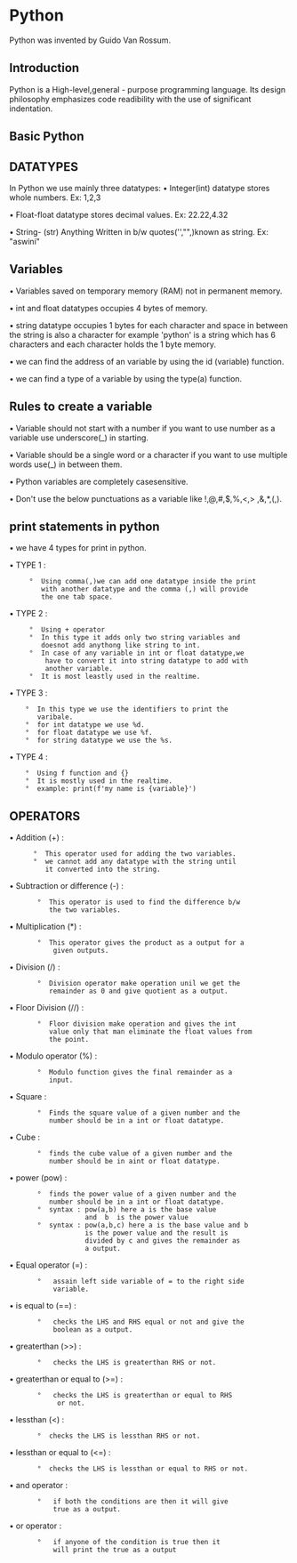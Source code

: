 

# Python

Python was invented by Guido Van Rossum.



## Introduction
  Python is a High-level,general - purpose programming language.
  Its design philosophy emphasizes code readibility with the use of significant indentation.
## Basic Python

## DATATYPES
 
In Python we use mainly three datatypes:
• Integer(int) datatype stores whole numbers.
  Ex: 1,2,3

• Float-float datatype stores decimal values.
  Ex: 22.22,4.32

• String- (str) Anything Written in b/w quotes('',"",)known as 
     string.
  Ex: "aswini" 

## Variables

•  Variables saved on temporary memory (RAM) not in permanent 
   memory.
  
•  int and float datatypes occupies 4 bytes of memory.

•  string datatype occupies 1 bytes for each character and space 
   in  between the string is also a character for example 'python' 
   is a string which has 6 characters and each character holds
   the  1 byte memory.

•  we can find the address of an variable by using the id
   (variable) function. 

•  we can find a type of a variable by using the type(a) function.
## Rules to create a variable

• Variable should not start with a number if you want to use 
  number as a variable use underscore(_) in starting.

• Variable should be a single word or a character if you want to 
  use multiple words use(_) in between them.

• Python variables are completely casesensitive.

• Don't use the below punctuations as a variable like !,@,#,$,%,<,>
   ,&,*,(,).

  

 
## print statements in python

•   we have 4 types for print in python.

• TYPE 1 :
         
         °  Using comma(,)we can add one datatype inside the print
            with another datatype and the comma (,) will provide 
            the one tab space.

• TYPE 2 :

         °  Using + operator 
         °  In this type it adds only two string variables and
            doesnot add anythong like string to int.
         °  In case of any variable in int or float datatype,we 
             have to convert it into string datatype to add with 
             another variable.
         °  It is most leastly used in the realtime.

• TYPE 3 :

        °  In this type we use the identifiers to print the 
           varibale.
        °  for int datatype we use %d.
        °  for float datatype we use %f.
        °  for string datatype we use the %s.

• TYPE 4 :
        
        °  Using f function and {}
        °  It is mostly used in the realtime.
        °  example: print(f'my name is {variable}')
          
          
## OPERATORS

• Addition (+) :
    
          °  This operator used for adding the two variables.
          °  we cannot add any datatype with the string until 
             it converted into the string.
          
• Subtraction or difference (-) :

           °  This operator is used to find the difference b/w
              the two variables.
          
• Multiplication (*) :

           °  This operator gives the product as a output for a 
               given outputs.

• Division (/) :

           °  Division operator make operation unil we get the 
              remainder as 0 and give quotient as a output.

• Floor Division (//) : 

           °  Floor division make operation and gives the int 
              value only that man eliminate the float values from
              the point.

• Modulo operator (%) :

           °  Modulo function gives the final remainder as a
              input.

• Square :

           °  Finds the square value of a given number and the 
              number should be in a int or float datatype.

• Cube :
 
           °  finds the cube value of a given number and the 
              number should be in aint or float datatype.

• power (pow) :

           °  finds the power value of a given number and the 
              number should be in a int or float datatype.
           °  syntax : pow(a,b) here a is the base value 
                       and  b  is the power value     
           °  syntax : pow(a,b,c) here a is the base value and b 
                       is the power value and the result is     
                       divided by c and gives the remainder as
                       a output.

• Equal operator (=) :

           °   assain left side variable of = to the right side 
               variable.

• is equal to (==) :

           °   checks the LHS and RHS equal or not and give the 
               boolean as a output.

• greaterthan (>>) :

           °   checks the LHS is greaterthan RHS or not.

• greaterthan or equal to (>=) :

           °   checks the LHS is greaterthan or equal to RHS
                or not.

• lessthan (<) :

           °  checks the LHS is lessthan RHS or not.

• lessthan or equal to (<=) :

           °  checks the LHS is lessthan or equal to RHS or not.

• and operator :

           °   if both the conditions are then it will give 
               true as a output.

• or operator :
    
           °   if anyone of the condition is true then it
               will print the true as a output


